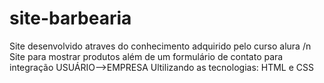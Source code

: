 # site-barbearia
Site desenvolvido atraves do conhecimento adquirido pelo curso alura /n
Site para mostrar produtos além de um formulário de contato para integração USUÁRIO-->EMPRESA
Ultilizando as tecnologias: HTML e CSS
